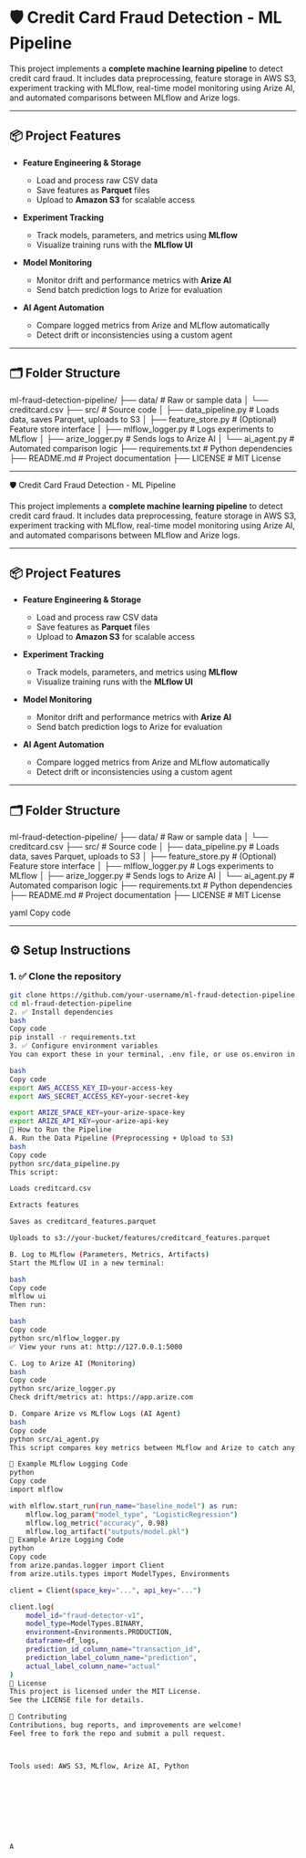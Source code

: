 # 🛡️ Credit Card Fraud Detection - ML Pipeline

This project implements a **complete machine learning pipeline** to detect credit card fraud. It includes data preprocessing, feature storage in AWS S3, experiment tracking with MLflow, real-time model monitoring using Arize AI, and automated comparisons between MLflow and Arize logs.

---

## 📦 Project Features

- **Feature Engineering & Storage**
  - Load and process raw CSV data
  - Save features as **Parquet** files
  - Upload to **Amazon S3** for scalable access

- **Experiment Tracking**
  - Track models, parameters, and metrics using **MLflow**
  - Visualize training runs with the **MLflow UI**

- **Model Monitoring**
  - Monitor drift and performance metrics with **Arize AI**
  - Send batch prediction logs to Arize for evaluation

- **AI Agent Automation**
  - Compare logged metrics from Arize and MLflow automatically
  - Detect drift or inconsistencies using a custom agent

---

## 🗂️ Folder Structure

ml-fraud-detection-pipeline/
├── data/ # Raw or sample data
│ └── creditcard.csv
├── src/ # Source code
│ ├── data_pipeline.py # Loads data, saves Parquet, uploads to S3
│ ├── feature_store.py # (Optional) Feature store interface
│ ├── mlflow_logger.py # Logs experiments to MLflow
│ ├── arize_logger.py # Sends logs to Arize AI
│ └── ai_agent.py # Automated comparison logic
├── requirements.txt # Python dependencies
├── README.md # Project documentation
├── LICENSE # MIT License


---

 🛡️ Credit Card Fraud Detection - ML Pipeline

This project implements a **complete machine learning pipeline** to detect credit card fraud. It includes data preprocessing, feature storage in AWS S3, experiment tracking with MLflow, real-time model monitoring using Arize AI, and automated comparisons between MLflow and Arize logs.

---

## 📦 Project Features

- **Feature Engineering & Storage**
  - Load and process raw CSV data
  - Save features as **Parquet** files
  - Upload to **Amazon S3** for scalable access

- **Experiment Tracking**
  - Track models, parameters, and metrics using **MLflow**
  - Visualize training runs with the **MLflow UI**

- **Model Monitoring**
  - Monitor drift and performance metrics with **Arize AI**
  - Send batch prediction logs to Arize for evaluation

- **AI Agent Automation**
  - Compare logged metrics from Arize and MLflow automatically
  - Detect drift or inconsistencies using a custom agent

---

## 🗂️ Folder Structure

ml-fraud-detection-pipeline/
├── data/ # Raw or sample data
│ └── creditcard.csv
├── src/ # Source code
│ ├── data_pipeline.py # Loads data, saves Parquet, uploads to S3
│ ├── feature_store.py # (Optional) Feature store interface
│ ├── mlflow_logger.py # Logs experiments to MLflow
│ ├── arize_logger.py # Sends logs to Arize AI
│ └── ai_agent.py # Automated comparison logic
├── requirements.txt # Python dependencies
├── README.md # Project documentation
├── LICENSE # MIT License

yaml
Copy code

---

## ⚙️ Setup Instructions

### 1. ✅ Clone the repository

```bash
git clone https://github.com/your-username/ml-fraud-detection-pipeline.git
cd ml-fraud-detection-pipeline
2. ✅ Install dependencies
bash
Copy code
pip install -r requirements.txt
3. ✅ Configure environment variables
You can export these in your terminal, .env file, or use os.environ in Python.

bash
Copy code
export AWS_ACCESS_KEY_ID=your-access-key
export AWS_SECRET_ACCESS_KEY=your-secret-key

export ARIZE_SPACE_KEY=your-arize-space-key
export ARIZE_API_KEY=your-arize-api-key
🚀 How to Run the Pipeline
A. Run the Data Pipeline (Preprocessing + Upload to S3)
bash
Copy code
python src/data_pipeline.py
This script:

Loads creditcard.csv

Extracts features

Saves as creditcard_features.parquet

Uploads to s3://your-bucket/features/creditcard_features.parquet

B. Log to MLflow (Parameters, Metrics, Artifacts)
Start the MLflow UI in a new terminal:

bash
Copy code
mlflow ui
Then run:

bash
Copy code
python src/mlflow_logger.py
✅ View your runs at: http://127.0.0.1:5000

C. Log to Arize AI (Monitoring)
bash
Copy code
python src/arize_logger.py
Check drift/metrics at: https://app.arize.com

D. Compare Arize vs MLflow Logs (AI Agent)
bash
Copy code
python src/ai_agent.py
This script compares key metrics between MLflow and Arize to catch any drift or inconsistencies.

🧪 Example MLflow Logging Code
python
Copy code
import mlflow

with mlflow.start_run(run_name="baseline_model") as run:
    mlflow.log_param("model_type", "LogisticRegression")
    mlflow.log_metric("accuracy", 0.98)
    mlflow.log_artifact("outputs/model.pkl")
🧾 Example Arize Logging Code
python
Copy code
from arize.pandas.logger import Client
from arize.utils.types import ModelTypes, Environments

client = Client(space_key="...", api_key="...")

client.log(
    model_id="fraud-detector-v1",
    model_type=ModelTypes.BINARY,
    environment=Environments.PRODUCTION,
    dataframe=df_logs,
    prediction_id_column_name="transaction_id",
    prediction_label_column_name="prediction",
    actual_label_column_name="actual"
)
📜 License
This project is licensed under the MIT License.
See the LICENSE file for details.

🙌 Contributing
Contributions, bug reports, and improvements are welcome!
Feel free to fork the repo and submit a pull request.



Tools used: AWS S3, MLflow, Arize AI, Python









A

